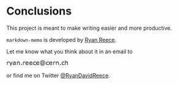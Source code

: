 Conclusions
===============================================================================

This project is meant to make writing easier and more productive.

`markdown-memo` is developed by [Ryan Reece](http://reece.scipp.ucsc.edu/).

Let me know what you think about it in an email to

<img class="email" src="img/my_email.png" alt="my email address"/>

or find me on Twitter [&#64;RyanDavidReece](https://twitter.com/RyanDavidReece).


